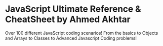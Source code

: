 # JavaScript Ultimate Reference & CheatSheet by Ahmed Akhtar
Over 100 different JavaScript coding scenarios! From the basics to Objects
and Arrays to Classes to Advanced Javascript Coding problems!